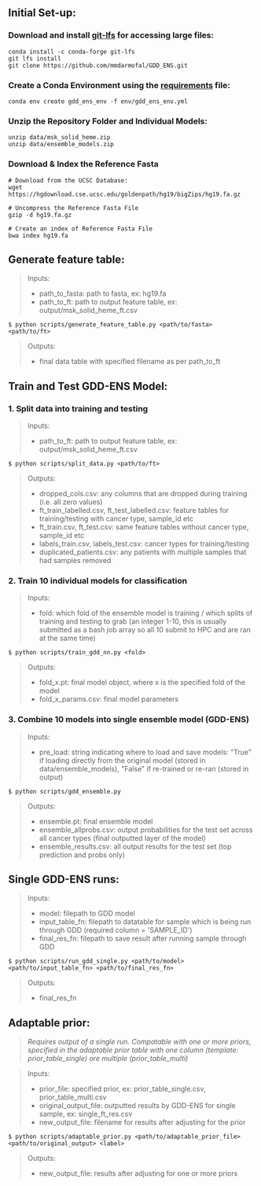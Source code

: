 ## Initial Set-up:

### Download and install [git-lfs](https://git-lfs.com/) for accessing large files:
```
conda install -c conda-forge git-lfs 
git lfs install 
git clone https://github.com/mmdarmofal/GDD_ENS.git
```

### Create a Conda Environment using the [requirements](../env/requirements.txt) file:
```
conda env create gdd_ens_env -f env/gdd_ens_env.yml
```

### Unzip the Repository Folder and Individual Models:
```
unzip data/msk_solid_heme.zip
unzip data/ensemble_models.zip
```

### Download & Index the Reference Fasta
```
# Download from the UCSC Database:
wget https://hgdownload.cse.ucsc.edu/goldenpath/hg19/bigZips/hg19.fa.gz

# Uncompress the Reference Fasta File
gzip -d hg19.fa.gz

# Create an index of Reference Fasta File
bwa index hg19.fa

``````

## Generate feature table:

   > Inputs: 
   > * path_to_fasta: path to fasta, ex: hg19.fa
   > * path_to_ft: path to output feature table, ex: output/msk_solid_heme_ft.csv

   ```
   $ python scripts/generate_feature_table.py <path/to/fasta> <path/to/ft>
  ```

   > Outputs:
   > * final data table with specified filename as per path_to_ft
   >

## Train and Test GDD-ENS Model:

### 1. Split data into training and testing

   > Inputs: 
   > * path_to_ft: path to output feature table, ex: output/msk_solid_heme_ft.csv


   ```
   $ python scripts/split_data.py <path/to/ft>
   ```

   > Outputs: 
   > * dropped_cols.csv: any columns that are dropped during training (i.e. all zero values)
   > * ft_train_labelled.csv, ft_test_labelled.csv: feature tables for training/testing with cancer type, sample_id etc
   > * ft_train.csv, ft_test.csv: same feature tables without cancer type, sample_id etc
   > * labels_train.csv, labels_test.csv: cancer types for training/testing
   > * duplicated_patients.csv: any patients with multiple samples that had samples removed
   >

### 2. Train 10 individual models for classification

   > Inputs: 
   > * fold: which fold of the ensemble model is training / which splits of training and testing to grab (an integer 1-10, this is usually submitted as a bash job array so all 10 submit to HPC and are ran at the same time)
   >

   ```
   $ python scripts/train_gdd_nn.py <fold> 
   ```

   > Outputs: 
   > * fold_x.pt: final model object, where x is the specified fold of the model
   > * fold_x_params.csv: final model parameters
   >

### 3. Combine 10 models into single ensemble model (GDD-ENS)
   > Inputs: 
   > * pre_load: string indicating where to load and save models: "True" if loading directly from the original model (stored in data/ensemble_models), "False" if re-trained or re-ran (stored in output)
   >

   ```
   $ python scripts/gdd_ensemble.py
   ```
   > Outputs: 
   > * ensemble.pt: final ensemble model
   > * ensemble_allprobs.csv: output probabilities for the test set across all cancer types (final outputted layer of the model)
   > * ensemble_results.csv: all output results for the test set (top prediction and probs only)
   >

## Single GDD-ENS runs:
   > Inputs:
   > * model: filepath to GDD model
   > * input_table_fn: filepath to datatable for sample which is being run through GDD (required column = 'SAMPLE_ID')
   > * final_res_fn: filepath to save result after running sample through GDD
   >

   ```
   $ python scripts/run_gdd_single.py <path/to/model> <path/to/input_table_fn> <path/to/final_res_fn>
   ```

   > Outputs: 
   > * final_res_fn

## Adaptable prior:

> *Requires output of a single run. Compatable with one or more priors, specified in the adaptable prior table with one column (template: prior_table_single)  ore multiple (prior_table_multi)*

   > Inputs: 
   > * prior_file: specified prior, ex: prior_table_single.csv, prior_table_multi.csv
   > * original_output_file: outputted results by GDD-ENS for single sample, ex: single_ft_res.csv
   > * new_output_file: filename for results after adjusting for the prior

   ```
   $ python scripts/adaptable_prior.py <path/to/adaptable_prior_file> <path/to/original_output> <label>
   ```

   > Outputs: 
   > * new_output_file: results after adjusting for one or more priors
